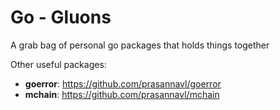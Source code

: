 # Go - Gluons

A grab bag of personal go packages that holds things together

Other useful packages:

- **goerror**: https://github.com/prasannavl/goerror
- **mchain**: https://github.com/prasannavl/mchain
